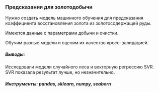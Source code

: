 ### Предсказания для золотодобычи

Нужно создать модель машинного обучения для предсказания коэффициента восстановления золота из золотосодержащей руды.
 
Имеются данные с параметрами добычи и очистки.

Обучим разные модели и оценим их качество кросс-валидацией.

##### Выводы:
Исследовали модели случайного леса и векторную регрессию SVR. SVR показала результат лучше, но незначительно.

##### Инструменты: pandas, sklearn, numpy, seaborn


